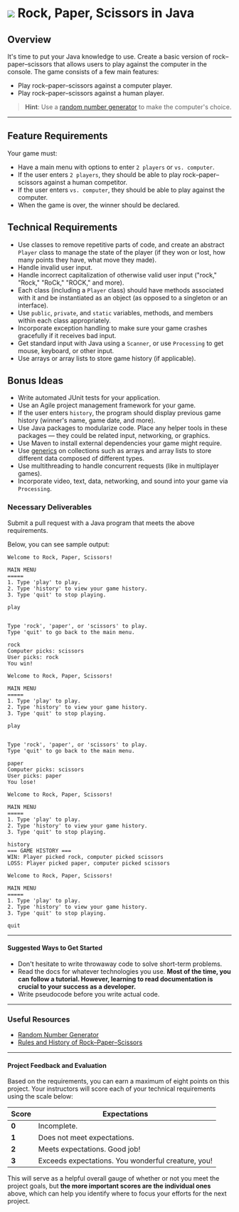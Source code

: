 # ![](https://ga-dash.s3.amazonaws.com/production/assets/logo-9f88ae6c9c3871690e33280fcf557f33.png) Rock, Paper, Scissors in Java

## Overview

It's time to put your Java knowledge to use. Create a basic version of rock–paper–scissors that allows users to play against the computer in the console. The game consists of a few main features:

- Play rock–paper–scissors against a computer player.
- Play rock–paper–scissors against a human player.

> **Hint**: Use a [random number generator](https://docs.oracle.com/javase/8/docs/api/java/util/Random.html) to make the computer's choice.

---

## Feature Requirements

Your game must:

- Have a main menu with options to enter `2 players` or `vs. computer`.
- If the user enters `2 players`, they should be able to play rock–paper–scissors against a human competitor.
- If the user enters `vs. computer`, they should be able to play against the computer.
- When the game is over, the winner should be declared.

## Technical Requirements

- Use classes to remove repetitive parts of code, and create an abstract `Player` class to manage the state of the player (if they won or lost, how many points they have, what move they made).
- Handle invalid user input.
- Handle incorrect capitalization of otherwise valid user input ("rock," "Rock," "RoCk," "ROCK," and more).
- Each class (including a `Player` class) should have methods associated with it and be instantiated as an object (as opposed to a singleton or an interface).
- Use `public`, `private`, and `static` variables, methods, and members within each class appropriately. 
- Incorporate exception handling to make sure your game crashes gracefully if it receives bad input.
- Get standard input with Java using a `Scanner`, or use `Processing` to get mouse, keyboard, or other input.
- Use arrays or array lists to store game history (if applicable).

## Bonus Ideas

- Write automated JUnit tests for your application.
- Use an Agile project management framework for your game.
- If the user enters `history`, the program should display previous game history (winner's name, game date, and more).
- Use Java packages to modularize code. Place any helper tools in these packages — they could be related input, networking, or graphics.
- Use Maven to install external dependencies your game might require.
- Use [generics](https://docs.oracle.com/javase/tutorial/extra/generics/index.html) on collections such as arrays and array lists to store different data composed of different types.
- Use multithreading to handle concurrent requests (like in multiplayer games).
- Incorporate video, text, data, networking, and sound into your game via `Processing`.

### Necessary Deliverables

Submit a pull request with a Java program that meets the above requirements.

Below, you can see sample output:

```
Welcome to Rock, Paper, Scissors!

MAIN MENU
=====
1. Type 'play' to play.
2. Type 'history' to view your game history.
3. Type 'quit' to stop playing.

play


Type 'rock', 'paper', or 'scissors' to play.
Type 'quit' to go back to the main menu.

rock
Computer picks: scissors
User picks: rock
You win!

Welcome to Rock, Paper, Scissors!

MAIN MENU
=====
1. Type 'play' to play.
2. Type 'history' to view your game history.
3. Type 'quit' to stop playing.

play


Type 'rock', 'paper', or 'scissors' to play.
Type 'quit' to go back to the main menu.

paper
Computer picks: scissors
User picks: paper
You lose!

Welcome to Rock, Paper, Scissors!

MAIN MENU
=====
1. Type 'play' to play.
2. Type 'history' to view your game history.
3. Type 'quit' to stop playing.

history
=== GAME HISTORY ===
WIN: Player picked rock, computer picked scissors
LOSS: Player picked paper, computer picked scissors

Welcome to Rock, Paper, Scissors!

MAIN MENU
=====
1. Type 'play' to play.
2. Type 'history' to view your game history.
3. Type 'quit' to stop playing.

quit
```

---

#### Suggested Ways to Get Started

- Don't hesitate to write throwaway code to solve short-term problems.
- Read the docs for whatever technologies you use. **Most of the time, you can follow a tutorial. However, learning to read documentation is crucial to your success as a developer.**
- Write pseudocode before you write actual code.

---

### Useful Resources

- [Random Number Generator](https://docs.oracle.com/javase/8/docs/api/java/util/Random.html)
- [Rules and History of Rock–Paper–Scissors](https://en.wikipedia.org/wiki/Rock-paper-scissors)

---

#### Project Feedback and Evaluation


Based on the requirements, you can earn a maximum of eight points on this project. Your instructors will score each of your technical requirements using the scale below:

Score | Expectations
----- | ------------
**0** | Incomplete.
**1** | Does not meet expectations.
**2** | Meets expectations. Good job!
**3** | Exceeds expectations. You wonderful creature, you!

This will serve as a helpful overall gauge of whether or not you meet the project goals, but **the more important scores are the individual ones** above, which can help you identify where to focus your efforts for the next project.
